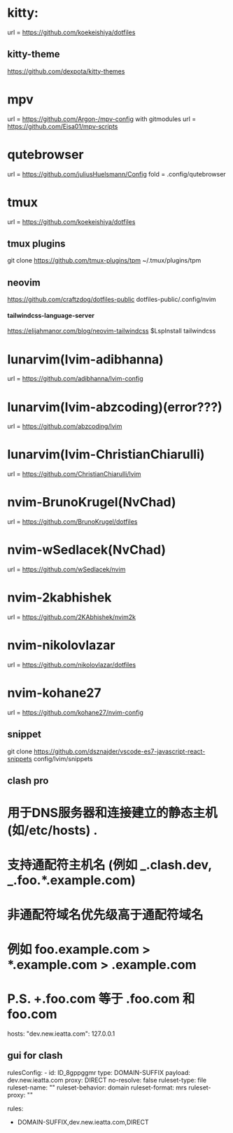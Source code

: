# kitty:

url = https://github.com/koekeishiya/dotfiles

## kitty-theme

https://github.com/dexpota/kitty-themes

# mpv

url = https://github.com/Argon-/mpv-config with gitmodules
url = https://github.com/Eisa01/mpv-scripts

# qutebrowser

url = https://github.com/juliusHuelsmann/Config
fold = .config/qutebrowser

# tmux

url = https://github.com/koekeishiya/dotfiles

## tmux plugins

git clone https://github.com/tmux-plugins/tpm ~/.tmux/plugins/tpm

## neovim

https://github.com/craftzdog/dotfiles-public
dotfiles-public/.config/nvim

#### tailwindcss-language-server

https://elijahmanor.com/blog/neovim-tailwindcss
$LspInstall tailwindcss

# lunarvim(lvim-adibhanna)

url = https://github.com/adibhanna/lvim-config

# lunarvim(lvim-abzcoding)(error???)

url = https://github.com/abzcoding/lvim

# lunarvim(lvim-ChristianChiarulli)

url = https://github.com/ChristianChiarulli/lvim

# nvim-BrunoKrugel(NvChad)

url = https://github.com/BrunoKrugel/dotfiles

# nvim-wSedlacek(NvChad)

url = https://github.com/wSedlacek/nvim

# nvim-2kabhishek

url = https://github.com/2KAbhishek/nvim2k

# nvim-nikolovlazar

url = https://github.com/nikolovlazar/dotfiles

# nvim-kohane27

url = https://github.com/kohane27/nvim-config

## snippet

git clone https://github.com/dsznajder/vscode-es7-javascript-react-snippets config/lvim/snippets

## clash pro

# 用于DNS服务器和连接建立的静态主机 (如/etc/hosts) .

#

# 支持通配符主机名 (例如 _.clash.dev, _.foo.\*.example.com)

# 非通配符域名优先级高于通配符域名

# 例如 foo.example.com > \*.example.com > .example.com

# P.S. +.foo.com 等于 .foo.com 和 foo.com

hosts:
"dev.new.ieatta.com": 127.0.0.1

## gui for clash

  rulesConfig:
    - id: ID_8gppggmr
      type: DOMAIN-SUFFIX
      payload: dev.new.ieatta.com
      proxy: DIRECT
      no-resolve: false
      ruleset-type: file
      ruleset-name: ""
      ruleset-behavior: domain
      ruleset-format: mrs
      ruleset-proxy: ""

rules:
  - DOMAIN-SUFFIX,dev.new.ieatta.com,DIRECT
